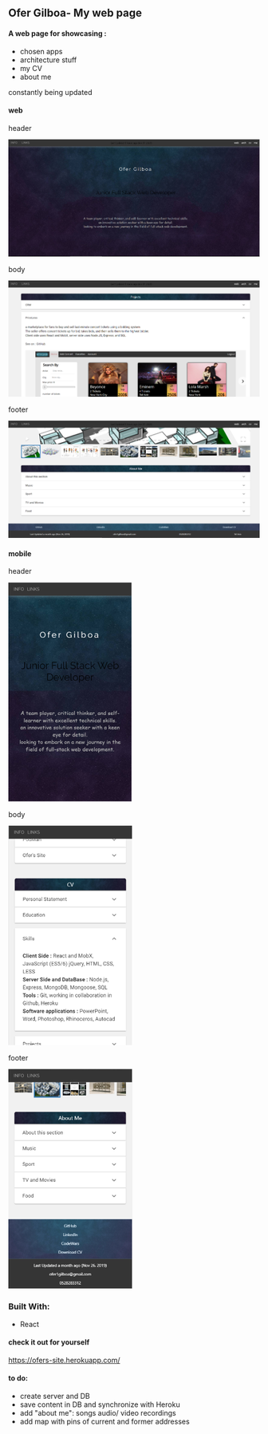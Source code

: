 ## Ofer Gilboa- My web page 
 
#### A web page for showcasing :
- chosen apps
- architecture stuff  
- my CV
- about me

constantly being updated 




#### web



header

<p><img src="src/img/OfersSite/header.PNG"  title="Ofer's Site"></p>





body

<p><img src="src/img/OfersSite/body.PNG" title="Ofer's Site"></p>





footer

<p><img src="src/img/OfersSite/ZBar.PNG"  title="Ofer's Site"></p>





#### mobile





header

<p><img src="src/img/OfersSite/headerM.PNG"  height="440px" title="Ofer's Site"></p>





body

<p><img src="src/img/OfersSite/bodyM.PNG"  height="440px" title="Ofer's Site"></p>





footer

<p><img src="src/img/OfersSite/ZBarM.PNG"  height="440px" title="Ofer's Site"></p>





### Built With:
- React


#### check it out for yourself 
 https://ofers-site.herokuapp.com/


#### to do:
- create server and DB
- save content in DB and synchronize with Heroku
- add "about me": songs audio/ video recordings
- add map with pins of current and former addresses
